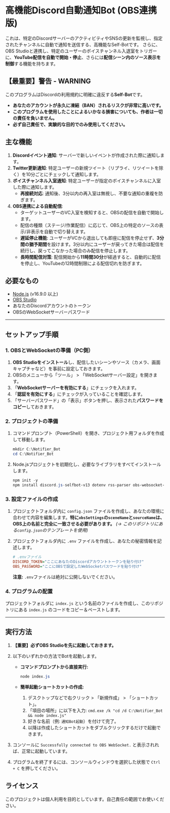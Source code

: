 # 高機能Discord自動通知Bot (OBS連携版)

これは、特定のDiscordサーバーのアクティビティやSNSの更新を監視し、指定されたチャンネルに自動で通知を送信する、高機能なSelf-Botです。
さらに、OBS Studioと連携し、特定のユーザーのボイスチャンネル入退室をトリガーに、**YouTube配信を自動で開始・停止**、さらには**配信シーン内のソース表示を制御**する機能を持ちます。

## 【最重要】警告 - WARNING

このプログラムはDiscordの利用規約に明確に違反する**Self-Bot**です。

*   **あなたのアカウントが永久に凍結（BAN）されるリスクが非常に高いです。**
*   **このプログラムを使用したことによるいかなる損害についても、作者は一切の責任を負いません。**
*   **必ず自己責任で、実験的な目的でのみ使用してください。**

## 主な機能

1.  **Discordイベント通知**: サーバーで新しいイベントが作成された際に通知します。
2.  **Twitter更新通知**: 特定ユーザーの新規ツイート（リプライ、リツイートを除く）を10分ごとにチェックして通知します。
3.  **ボイスチャンネル入室通知**: 特定ユーザーが指定のボイスチャンネルに入室した際に通知します。
    *   **再接続対応**: 通知後、3分以内の再入室は無視し、不要な通知の重複を防ぎます。
4.  **OBS連携による自動配信**:
    *   ターゲットユーザーのVC入室を検知すると、OBSの配信を自動で開始します。
    *   配信の種類（ステージ/作業配信）に応じて、OBS上の特定のソースの表示/非表示を自動で切り替えます。
    *   **遅延停止機能**: ユーザーがVCから退出しても即座に配信を停止せず、**3分間の猶予期間**を設けます。3分以内にユーザーが戻ってきた場合は配信を続行し、戻ってこなかった場合のみ配信を停止します。
    *   **長時間配信対策**: 配信開始から**11時間30分**が経過すると、自動的に配信を停止し、YouTubeの12時間制限による配信切れを防ぎます。

## 必要なもの

*   [Node.js](https://nodejs.org/ja) (v16.9.0 以上)
*   [OBS Studio](https://obsproject.com/ja)
*   あなたのDiscordアカウントのトークン
*   OBSのWebSocketサーバーパスワード

---

## セットアップ手順

### 1. OBSとWebSocketの準備（PC側）

1.  **OBS Studioをインストール**し、配信したいシーンやソース（カメラ、画面キャプチャなど）を事前に設定しておきます。
2.  OBSのメニューから「ツール」 > 「WebSocketサーバー設定」を開きます。
3.  「**WebSocketサーバーを有効にする**」にチェックを入れます。
4.  「**認証を有効にする**」にチェックが入っていることを確認します。
5.  「サーバーパスワード」の「表示」ボタンを押し、表示された**パスワードをコピー**しておきます。

### 2. プロジェクトの準備

1.  コマンドプロンプト（PowerShell）を開き、プロジェクト用フォルダを作成して移動します。
    ```powershell
    mkdir C:\Notifier_Bot
    cd C:\Notifier_Bot
    ```
2.  Node.jsプロジェクトを初期化し、必要なライブラリをすべてインストールします。
    ```powershell
    npm init -y
    npm install discord.js-selfbot-v13 dotenv rss-parser obs-websocket-js
    ```

### 3. 設定ファイルの作成

1.  プロジェクトフォルダ内に `config.json` ファイルを作成し、あなたの環境に合わせて内容を編集します。**特に`obsSettings`の`sceneName`と`sourceName`は、OBS上の名前と完全に一致させる必要があります。**
    *(→ このリポジトリにある`config.json`のテンプレートを使用)*

2.  プロジェクトフォルダ内に `.env` ファイルを作成し、あなたの秘密情報を記述します。
    ```ini
    # .envファイル
    DISCORD_TOKEN="ここにあなたのDiscordアカウントトークンを貼り付け"
    OBS_PASSWORD="ここにOBSで設定したWebSocketパスワードを貼り付け"
    ```
    **注意:** `.env`ファイルは絶対に公開しないでください。

### 4. プログラムの配置

プロジェクトフォルダに `index.js` という名前のファイルを作成し、このリポジトリにある `index.js` のコードをコピー＆ペーストします。

---

## 実行方法

1.  **【重要】必ずOBS Studioを先に起動しておきます。**
2.  以下のいずれかの方法でBotを起動します。

    *   **コマンドプロンプトから直接実行:**
        ```powershell
        node index.js
        ```

    *   **簡単起動ショートカットの作成:**
        1.  デスクトップなどで右クリック > 「新規作成」 > 「ショートカット」。
        2.  「項目の場所」に以下を入力:
            `cmd.exe /k "cd /d C:\Notifier_Bot && node index.js"`
        3.  好きな名前（例: `通知Bot起動`）を付けて完了。
        4.  以降は作成したショートカットをダブルクリックするだけで起動できます。

3.  コンソールに `Successfully connected to OBS WebSocket.` と表示されれば、正常に起動しています。
4.  プログラムを終了するには、コンソールウィンドウを選択した状態で `Ctrl + C` を押してください。

## ライセンス

このプロジェクトは個人利用を目的としています。自己責任の範囲でお使いください。
